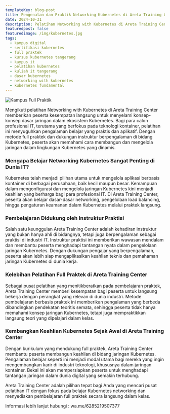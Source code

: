 ```yaml
---
templateKey: blog-post
title: Pengenalan dan Praktik Networking Kubernetes di Areta Training Center
date: 2024-10-31
description: Pelatihan Networking with Kubernetes di Areta Training Center membahas dasar-dasar jaringan Kubernetes untuk mengelola konektivitas aplikasi yang skalabel dan aman, dibimbing oleh instruktur berpengalaman.
featuredpost: false
featuredimage: /img/kubernetes.jpg
tags:
  - kampus digital
  - sertifikasi kubernetes
  - full praktek
  - kursus kubernetes tangerang
  - kampus it 
  - pelatihan kubernetes
  - kuliah it tangerang
  - dasar kubernetes
  - networking with kubernetes
  - kubernetes fundamental
---
```


![Kampus Full Praktik](/img/kubernetes.jpg "Kampus Full Praktik")

Mengikuti pelatihan Networking with Kubernetes di Areta Training Center memberikan peserta kesempatan langsung untuk menyelami konsep-konsep dasar jaringan dalam ekosistem Kubernetes. Bagi para calon profesional IT, terutama yang berfokus pada teknologi kontainer, pelatihan ini menyuguhkan pengalaman belajar yang praktis dan aplikatif. Dengan metode full praktek dan dukungan instruktur berpengalaman di bidang Kubernetes, peserta akan memahami cara membangun dan mengelola jaringan dalam lingkungan Kubernetes yang dinamis.

### Mengapa Belajar Networking Kubernetes Sangat Penting di Dunia IT?
Kubernetes telah menjadi pilihan utama untuk mengelola aplikasi berbasis kontainer di berbagai perusahaan, baik kecil maupun besar. Kemampuan dalam mengonfigurasi dan mengelola jaringan Kubernetes kini menjadi keahlian yang berharga bagi para profesional IT. Di Areta Training Center, peserta akan belajar dasar-dasar networking, pengelolaan load balancing, hingga pengaturan keamanan dalam Kubernetes melalui praktek langsung.

### Pembelajaran Didukung oleh Instruktur Praktisi
Salah satu keunggulan Areta Training Center adalah kehadiran instruktur yang bukan hanya ahli di bidangnya, tetapi juga berpengalaman sebagai praktisi di industri IT. Instruktur praktisi ini memberikan wawasan mendalam dan membantu peserta menghadapi tantangan nyata dalam pengelolaan jaringan Kubernetes. Dengan dukungan pengajar yang berpengalaman, peserta akan lebih siap mengaplikasikan keahlian teknis dan pemahaman jaringan Kubernetes di dunia kerja.

### Kelebihan Pelatihan Full Praktek di Areta Training Center
Sebagai pusat pelatihan yang menitikberatkan pada pembelajaran praktek, Areta Training Center memberi kesempatan bagi peserta untuk langsung bekerja dengan perangkat yang relevan di dunia industri. Metode pembelajaran berbasis praktek ini memberikan pengalaman yang berbeda dibandingkan pendekatan teoritis semata, sehingga peserta tidak hanya memahami konsep jaringan Kubernetes, tetapi juga mempraktikkan langsung teori yang dipelajari dalam kelas.

### Kembangkan Keahlian Kubernetes Sejak Awal di Areta Training Center
Dengan kurikulum yang mendukung full praktek, Areta Training Center membantu peserta membangun keahlian di bidang jaringan Kubernetes. Pengalaman belajar seperti ini menjadi modal utama bagi mereka yang ingin mengembangkan karir di industri teknologi, khususnya dalam jaringan kontainer. Bekal ini akan mempersiapkan peserta untuk menghadapi tantangan jaringan dalam dunia digital yang semakin terhubung.

Areta Training Center adalah pilihan tepat bagi Anda yang mencari pusat pelatihan IT dengan fokus pada belajar Kubernetes networking dan menyediakan pembelajaran full praktek secara langsung dalam kelas.

Informasi lebih lanjut hubungi : wa.me/6285219507377